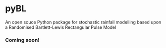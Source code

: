 # pyBL
An open souce Python package for stochastic rainfall modelling based upon a Randomised Bartlett-Lewis Rectangular Pulse Model

### Coming soon!
